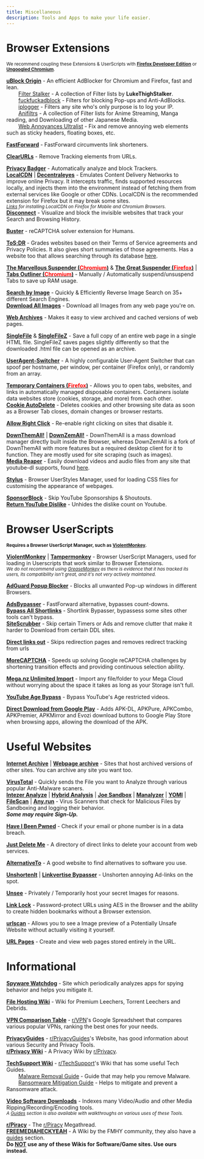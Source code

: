 ```yaml
---
title: Miscellaneous
description: Tools and Apps to make your life easier.
---
```


# Browser Extensions

<sub>We recommend coupling these Extensions & UserScripts with [**Firefox Developer Edition**](https://www.mozilla.org/en-US/firefox/developer/) or [**Ungoogled Chromium**](https://github.com/Eloston/ungoogled-chromium).</sub>

[**uBlock Origin**](https://github.com/gorhill/uBlock) - An efficient AdBlocker for Chromium and Firefox, fast and lean.  
&nbsp;&nbsp;&nbsp;&nbsp;&nbsp;&nbsp;&nbsp;&nbsp;[Filter Stalker](https://rentry.co/FilterStalker) - A collection of Filter lists by **LukeThighStalker**.  
&nbsp;&nbsp;&nbsp;&nbsp;&nbsp;&nbsp;&nbsp;&nbsp;[fuckfuckadblock](https://github.com/bogachenko/fuckfuckadblock) - Filters for blocking Pop-ups and Anti-AdBlocks.  
&nbsp;&nbsp;&nbsp;&nbsp;&nbsp;&nbsp;&nbsp;&nbsp;[iplogger](https://github.com/piperun/iploggerfilter) - Filters any site who's only purpose is to log your IP.  
&nbsp;&nbsp;&nbsp;&nbsp;&nbsp;&nbsp;&nbsp;&nbsp;[Anifiltrs](https://github.com/Karmesinrot/Anifiltrs) - A collection of Filter lists for Anime Streaming, Manga reading, and Downloading of other Japanese Media.  
&nbsp;&nbsp;&nbsp;&nbsp;&nbsp;&nbsp;&nbsp;&nbsp;[Web Annoyances Ultralist](https://github.com/yourduskquibbles/webannoyances) - Fix and remove annoying web elements such as sticky headers, floating boxes, etc.  

[**FastForward**](https://fastforward.team) - FastForward circumvents link shorteners.   

[**ClearURLs**](https://docs.clearurls.xyz/) - Remove Tracking elements from URLs.

[**Privacy Badger**](https://privacybadger.org/) - Automatically analyze and block Trackers.  
[**LocalCDN**](https://www.localcdn.org/) | [**Decentraleyes**](https://decentraleyes.org/) - Emulates Content Delivery Networks to improve online Privacy. It intercepts traffic, finds supported resources locally, and injects them into the environment instead of fetching them from external services like Google or other CDNs. LocalCDN is the recommended extension for Firefox but it may break some sites.  
*<small>[Links](https://codeberg.org/nobody/LocalCDN#installation) for installing LocalCDN on Firefox for Mobile and Chromium Browsers.</small>*  
[**Disconnect**](https://disconnect.me/disconnect) - Visualize and block the invisible websites that track your Search and Browsing History.    

[**Buster**](https://github.com/dessant/buster) - reCAPTCHA solver extension for Humans.  

[**ToS;DR**](https://tosdr.org/downloads) - Grades websites based on their Terms of Service agreements and Privacy Policies. It also gives short summaries of those agreements. Has a website too that allows searching through its database [here](https://tosdr.org/).

[**The Marvellous Suspender (<span style="color:red">Chromium</span>)**](https://chrome.google.com/webstore/detail/the-marvellous-suspender/noogafoofpebimajpfpamcfhoaifemoa) & [**The Great Suspender (<span style="color:red">Firefox</span>)**](https://github.com/dvalter/ff-thegreatsuspender) | [**Tabs Outliner (<span style="color:red">Chromium</span>)**](https://chrome.google.com/webstore/detail/tabs-outliner/eggkanocgddhmamlbiijnphhppkpkmkl) - Manually / Automatically suspend/unsuspend Tabs to save up RAM usage.  

[**Search by Image**](https://github.com/dessant/search-by-image) - Quickly & Efficiently Reverse Image Search on 35+ different Search Engines.  
[**Download All Images**](https://add0n.com/save-images.html) - Download all Images from any web page you're on.

[**Web Archives**](https://github.com/dessant/web-archives) - Makes it easy to view archived and cached versions of web pages.

[**SingleFile**](https://github.com/gildas-lormeau/SingleFile) & [**SingleFileZ**](https://github.com/gildas-lormeau/SingleFileZ) -  Save a full copy of an entire web page in a single HTML file. SingleFileZ saves pages slightly differently so that the downloaded .html file can be opened as an archive.

[**UserAgent-Switcher**](https://add0n.com/useragent-switcher.html) - A highly configurable User-Agent Switcher that can spoof per hostname, per window, per container (Firefox only), or randomly from an array.

[**Temporary Containers (<span style="color:red">Firefox</span>)**](https://github.com/stoically/temporary-containers) - Allows you to open tabs, websites, and links in automatically managed disposable containers. Containers isolate data websites store (cookies, storage, and more) from each other.  
[**Cookie AutoDelete**](https://github.com/Cookie-AutoDelete/Cookie-AutoDelete) - Deletes cookies and other browsing site data as soon as a Browser Tab closes, domain changes or browser restarts.

[**Allow Right Click**](https://add0n.com/allow-right-click.html) - Re-enable right clicking on sites that disable it.

[**DownThemAll!**](https://www.downthemall.org/) | [**DownZemAll!**](https://setvisible.github.io/DownZemAll/) - DownThemAll is a mass download manager directly built inside the Browser, whereas DownZemAll is a fork of DownThemAll with more features but a required desktop client for it to function. They are mostly used for site scraping (such as images).  
[**Media Reaper**](https://sasrip.sas41.com/Home/MediaReaper) - Easily download videos and audio files from any site that youtube-dl supports, found [here](https://ytdl-org.github.io/youtube-dl/supportedsites.html).

[**Stylus**](https://add0n.com/stylus.html) - Browser UserStyles Manager, used for loading CSS files for customising the appearance of webpages.

[**SponsorBlock**](https://sponsor.ajay.app/) - Skip YouTube Sponsorships & Shoutouts.  
[**Return YouTube Dislike**](https://returnyoutubedislike.com/) - Unhides the dislike count on Youtube.

# Browser UserScripts

<sub>**Requires a Browser UserScript Manager, such as [ViolentMonkey](https://violentmonkey.github.io).**</sub>

[**ViolentMonkey**](https://violentmonkey.github.io) | [**Tampermonkey**](https://www.tampermonkey.net) - Browser UserScript Managers, used for loading in Userscripts that work similar to Browser Extensions.  
*<small>We do not recommend using [GreaseMonkey](https://www.greasespot.net) as there is evidence that it has tracked its users, its compatibility isn't great, and it's not very actively maintained.</small>*  

[**AdGuard Popup Blocker**](https://github.com/AdguardTeam/PopupBlocker) - Blocks all unwanted Pop-up windows in different Browsers.

[**AdsBypasser**](https://github.com/adsbypasser/adsbypasser) - FastForward alternative, bypasses count-downs.   
[**Bypass All Shortlinks**](https://greasyfork.org/en/scripts/431691-bypass-all-shortlinks) - Shortlink Bypasser, bypassess some sites other tools can't bypass.  
[**SiteScrubber**](https://github.com/PrimePlaya24/dl-site-scrubber) - Skip certain Timers or Ads and remove clutter that make it harder to Download from certain DDL sites.

[**Direct links out**](https://openuserjs.org/scripts/nokeya/Direct_links_out) - Skips redirection pages and removes redirect tracking from urls

[**MoreCAPTCHA**](https://greasyfork.org/en/scripts/31088-morecaptcha) - Speeds up solving Google reCAPTCHA challenges by shortening transition effects and providing continuous selection ability.

[**Mega.nz Unlimited Import**](https://pastebin.com/raw/4AXkE1yE) - Import any file/folder to your Mega Cloud without worrying about the space it takes as long as your Storage isn't full.

[**YouTube Age Bypass**](https://github.com/zerodytrash/Simple-YouTube-Age-Restriction-Bypass/) - Bypass YouTube's Age restricted videos.

[**Direct Download from Google Play**](https://greasyfork.org/en/scripts/33005-direct-download-from-google-play/) - Adds APK-DL, APKPure, APKCombo, APKPremier, APKMirror and Evozi download buttons to Google Play Store when browsing apps, allowing the download of the APK.

# Useful Websites

[**Internet Archive**](https://web.archive.org/) | [**Webpage archive**](https://archive.today/) - Sites that host archived versions of other sites. You can archive any site you want too.

[**VirusTotal**](https://www.virustotal.com/) - Quickly sends the File you want to Analyze through various popular Anti-Malware scaners.  
[**Intezer Analyze**](https://analyze.intezer.com/) | [**Hybrid Analysis**](https://www.hybrid-analysis.com/) | [**Joe Sandbox**](https://www.joesandbox.com/) | [**Manalyzer**](https://manalyzer.org/) | [**YOMI**](https://yomi.yoroi.company/) | [**FileScan**](https://www.filescan.io/) | [**Any.run**](https://any.run) - Virus Scanners that check for Malicious Files by Sandboxing and logging their behavior.  
**_Some may require Sign-Up._**  

[**Have I Been Pwned**](https://haveibeenpwned.com/) - Check if your email or phone number is in a data breach.

[**Just Delete Me**](https://justdeleteme.xyz/) - A directory of direct links to delete your account from web services.

[**AlternativeTo**](https://alternativeto.net/) - A good website to find alternatives to software you use.

[**UnshortenIt**](https://unshorten.it/) | [**Linkvertise Bypasser**](https://thebypasser.com/) - Unshorten annoying Ad-links on the spot.

[**Unsee**](https://unsee.cc/) - Privately / Temporarily host your secret Images for reasons.

[**Link Lock**](https://jstrieb.github.io/link-lock) - Password-protect URLs using AES in the Browser and the ability to create hidden bookmarks without a Browser extension.

[**urlscan**](https://urlscan.io/) - Allows you to see a Image preview of a Potentially Unsafe Website without actually visiting it yourself.

[**URL Pages**](https://jstrieb.github.io/urlpages/) - Create and view web pages stored entirely in the URL.

# Informational

[**Spyware Watchdog**](https://spyware.neocities.org/articles/) - Site which periodically analyzes apps for spying behavior and helps you mitigate it.

[**File Hosting Wiki**](https://filehostlist.miraheze.org/wiki/Main_Page) - Wiki for Premium Leechers, Torrent Leechers and Debrids.

[**VPN Comparison Table**](https://docs.google.com/spreadsheets/d/1ijfqfLrJWLUVBfJZ_YalVpstWsjw-JGzkvMd6u2jqEk/edit?usp=sharing) - [r/VPN](https://vpn.reddit.com)'s Google Spreadsheet that compares various popular VPNs, ranking the best ones for your needs.  

[**PrivacyGuides**](https://privacyguides.org/) - [r/PrivacyGuides](https://PrivacyGuides.reddit.com)'s Website, has good information about various Security and Privacy Tools.  
[**r/Privacy Wiki**](https://www.reddit.com/r/privacy/wiki/index) - A Privacy Wiki by [r/Privacy](https://privacy.reddit.com).

[**TechSupport Wiki**](https://rtech.support/) - [r/TechSupport](https://techsupport.reddit.com)'s Wiki that has some useful Tech Guides.  
&nbsp;&nbsp;&nbsp;&nbsp;&nbsp;&nbsp;&nbsp;&nbsp;[Malware Removal Guide](https://rtech.support/books/safety-and-security/page/malware-guide) - Guide that may help you remove Malware.  
&nbsp;&nbsp;&nbsp;&nbsp;&nbsp;&nbsp;&nbsp;&nbsp;[Ransomware Mitigation Guide](https://rtech.support/books/safety-and-security/page/ransomware) - Helps to mitigate and prevent a Ransomware attack.  

[**Video Software Downloads**](https://www.videohelp.com/software) - Indexes many Video/Audio and other Media Ripping/Recording/Encoding tools.  
*<small>A [Guides](https://www.videohelp.com/guides) section is also available with walkthroughs on various uses of these Tools.</small>*

[**r/Piracy**](https://rentry.org/megathread) - The [r/Piracy](https://piracy.reddit.com) Megathread.  
[**FREEMEDIAHECKYEAH**](https://fmhy.pages.dev/) - A Wiki by the FMHY community, they also have a [guides](https://www.fmhy.ml/guides) section.  
**Do <u>NOT</u> use any of these Wikis for Software/Game sites. Use ours instead.**
